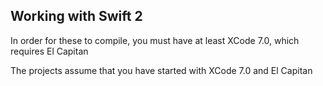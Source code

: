 ## Working with Swift 2

In order for these to compile, you must have at least XCode 7.0, which requires El Capitan

The projects assume that you have started with XCode 7.0 and El Capitan
